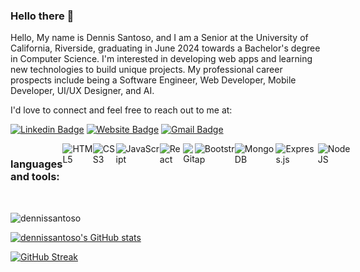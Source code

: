 ### Hello there 👋

Hello, My name is Dennis Santoso, and I am a Senior at the University of California, Riverside, graduating in June 2024 towards a Bachelor's degree in Computer Science. I'm interested in developing web apps and learning new technologies to build unique projects. My professional career prospects include being a Software Engineer, Web Developer, Mobile Developer, UI/UX Designer, and AI.

I'd love to connect and feel free to reach out to me at:


[![Linkedin Badge](https://img.shields.io/badge/-dennissantoso-blue?style=flat&logo=Linkedin&logoColor=white&link=https://www.linkedin.com/in/dennissantoso/)](https://www.linkedin.com/in/dennissantoso/)
[![Website Badge](https://img.shields.io/badge/-personalWebsite-47CCCC?style=flat&logo=Google-Chrome&logoColor=white&link=https://dennissantoso.netlify.app)](https://dennissantoso.netlify.app/)
[![Gmail Badge](https://img.shields.io/badge/-13dennissantoso@gmail.com-c14438?style=flat&logo=Gmail&logoColor=white&link=mailto:13dennissantoso@gmail.com)](mailto:13dennissantoso@gmail.com)

<div style="display: flex;"><h3>languages and tools:</h3>
  <img alt="HTML5" src="https://img.shields.io/badge/html5-%23E34F26.svg?style=for-the-badge&logo=html5&logoColor=white"/>
  <img alt="CSS3" src="https://img.shields.io/badge/css3-%231572B6.svg?style=for-the-badge&logo=css3&logoColor=white"/>
  <img alt="JavaScript" src="https://img.shields.io/badge/javascript%20-%23323330.svg?&style=for-the-badge&logo=javascript&logoColor=%23F7DF1E"/>
  <img alt="React" src="https://img.shields.io/badge/react%20-%2320232a.svg?&style=for-the-badge&logo=react&logoColor=%2361DAFB"/>
  <img alt="Git" src="https://img.shields.io/badge/git%20-%23F05033.svg?&style=for-the-badge&logo=git&logoColor=white"/>
  <img alt="Bootstrap" src="https://img.shields.io/badge/bootstrap-%23563D7C.svg?style=for-the-badge&logo=bootstrap&logoColor=white"/>
  <img alt="MongoDB" src="https://img.shields.io/badge/MongoDB-%234ea94b.svg?style=for-the-badge&logo=mongodb&logoColor=white"/>
  <img alt="Express.js" src="https://img.shields.io/badge/express.js-%23404d59.svg?style=for-the-badge&logo=express&logoColor=%2361DAFB"/>
  <img alt="NodeJS" src="https://img.shields.io/badge/node.js-6DA55F?style=for-the-badge&logo=node.js&logoColor=white"/>
</div>

<br>

<p align="left"><img src="https://github-readme-stats.vercel.app/api/top-langs?username=dennissantoso&show_icons=true&locale=en&layout=compact&theme=vision-friendly-dark" alt="dennissantoso" /></p>

[![dennissantoso's GitHub stats](https://github-readme-stats.vercel.app/api?username=dennissantoso&theme=vision-friendly-dark&show_icons=true)](https://github.com/dennissantoso/github-readme-stats)

[![GitHub Streak](https://streak-stats.demolab.com?user=dennissantoso&theme=midnight-purple)](https://git.io/streak-stats)
